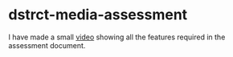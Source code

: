 # dstrct-media-assessment
I have made a small [video](https://drive.google.com/file/d/1wkcqoOUBgQDLm3iuAb5ayDMrETEbjVEQ/view) showing all the features required in the assessment document. 
